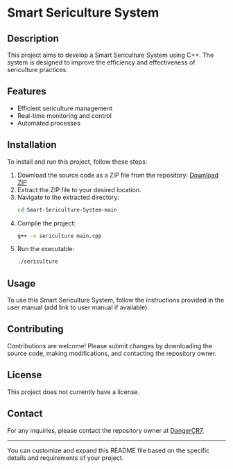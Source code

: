 
# Smart Sericulture System

## Description
This project aims to develop a Smart Sericulture System using C++. The system is designed to improve the efficiency and effectiveness of sericulture practices.

## Features
- Efficient sericulture management
- Real-time monitoring and control
- Automated processes

## Installation
To install and run this project, follow these steps:
1. Download the source code as a ZIP file from the repository:
   [Download ZIP](https://github.com/DangerCR7/Smart-Sericulture-System/archive/refs/heads/main.zip)
2. Extract the ZIP file to your desired location.
3. Navigate to the extracted directory:
   ```sh
   cd Smart-Sericulture-System-main
   ```
4. Compile the project:
   ```sh
   g++ -o sericulture main.cpp
   ```
5. Run the executable:
   ```sh
   ./sericulture
   ```

## Usage
To use this Smart Sericulture System, follow the instructions provided in the user manual (add link to user manual if available).

## Contributing
Contributions are welcome! Please submit changes by downloading the source code, making modifications, and contacting the repository owner.

## License
This project does not currently have a license.

## Contact
For any inquiries, please contact the repository owner at [DangerCR7](https://github.com/DangerCR7).

---

You can customize and expand this README file based on the specific details and requirements of your project.
